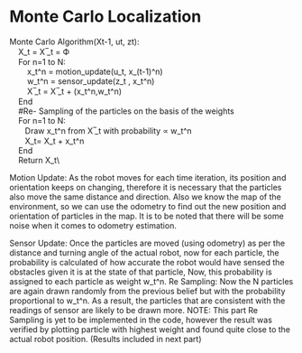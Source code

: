 # Monte Carlo Localization
Monte Carlo Algorithm(Xt-1, ut, zt):\
&nbsp;&nbsp;&nbsp;	X_t = X ̅_t = Ф\
&nbsp;&nbsp;&nbsp;	For n=1 to N:\
&nbsp;&nbsp;&nbsp;	&nbsp;&nbsp;&nbsp;	x_t^n = motion_update(u_t, x_(t-1)^n)\
&nbsp;&nbsp;&nbsp;	&nbsp;&nbsp;&nbsp;	w_t^n = sensor_update(z_t  , x_t^n)\
&nbsp;&nbsp;&nbsp;	&nbsp;&nbsp;&nbsp;	X ̅_t = X ̅_t + (x_t^n,w_t^n)\
&nbsp;&nbsp;&nbsp;            End\
&nbsp;&nbsp;&nbsp;	#Re- Sampling of the particles on the basis of the weights\
 &nbsp;&nbsp;&nbsp;           For n=1 to N:\
&nbsp;&nbsp;&nbsp;&nbsp;&nbsp;&nbsp;		Draw x_t^n from X ̅_t with probability ∝ w_t^n\
&nbsp;&nbsp;&nbsp;&nbsp;&nbsp;&nbsp;		X_t= X_t + x_t^n\
&nbsp;&nbsp;&nbsp;	End\
&nbsp;&nbsp;&nbsp;	Return X_t\

Motion Update:
As the robot moves for each time iteration, its position and orientation keeps on changing, therefore it is necessary that the particles also move the same distance and direction. Also we know the map of the environment, so we can use the odometry to find out the new position and orientation of particles in the map. It is to be noted that there will be some noise when it comes to odometry estimation. 

Sensor Update:
Once the particles are moved (using odometry) as per the distance and turning angle of the actual robot, now for each particle, the probability is calculated of how accurate the robot would have sensed the obstacles given it is at the state of that particle, Now, this probability is assigned to each particle as weight w_t^n.
Re Sampling:
Now the N particles are again drawn randomly from the previous belief but with the probability proportional to w_t^n. As a result, the particles that are consistent with the readings of sensor are likely to be drawn more. 
NOTE: This part Re Sampling is yet to be implemented in the code, however the result was verified by plotting particle with highest weight and found quite close to the actual robot position. (Results included in next part)
